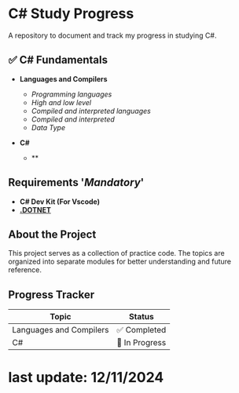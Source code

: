 # C# Study Progress

A repository to document and track my progress in studying C#.

## ✅ C# Fundamentals
- **Languages and Compilers**
    - *Programming languages*
    - *High and low level*
    - *Compiled and interpreted languages*
    - *Compiled and interpreted*
    - *Data Type*

- **C#**
    - **

## Requirements '*Mandatory*'
- **C# Dev Kit (For Vscode)**
- **[.DOTNET](https://dotnet.microsoft.com/en-us/download)**

## About the Project

This project serves as a collection of practice code. The topics are organized into separate modules for better understanding and future reference.

## Progress Tracker
| Topic                      | Status          |
|----------------------------|-----------------|
| Languages and Compilers | ✅  Completed    |
| C# | 🔄  In Progress    |

# last update: 12/11/2024